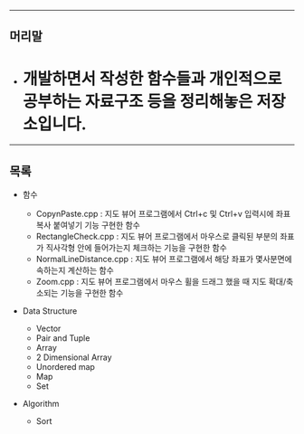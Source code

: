 ***
## 머리말
  * # 개발하면서 작성한 함수들과 개인적으로 공부하는 자료구조 등을 정리해놓은 저장소입니다.
***


## 목록
* 함수
  * CopynPaste.cpp : 지도 뷰어 프로그램에서 Ctrl+c 및 Ctrl+v 입력시에 좌표 복사 붙여넣기 기능 구현한 함수
  * RectangleCheck.cpp : 지도 뷰어 프로그램에서 마우스로 클릭된 부분의 좌표가 직사각형 안에 들어가는지 체크하는 기능을 구현한 함수
  * NormalLineDistance.cpp : 지도 뷰어 프로그램에서 해당 좌표가 몇사분면에 속하는지 계산하는 함수
  * Zoom.cpp : 지도 뷰어 프로그램에서 마우스 휠을 드래그 했을 때 지도 확대/축소되는 기능을 구현한 함수
  
* Data Structure
  * Vector
  * Pair and Tuple
  * Array
  * 2 Dimensional Array
  * Unordered map
  * Map
  * Set
  
* Algorithm
  * Sort

